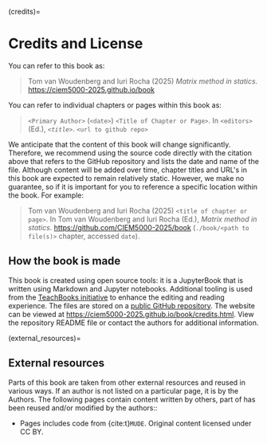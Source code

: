 (credits)=
# Credits and License

You can refer to this book as:

> Tom van Woudenberg and Iuri Rocha (2025) _Matrix method in statics_. https://ciem5000-2025.github.io/book

You can refer to individual chapters or pages within this book as:

> `<Primary Author>` (`<date>`) `<Title of Chapter or Page>`. In `<editors>` (Ed.), _`<title>`_. `<url to github repo>`

We anticipate that the content of this book will change significantly. Therefore, we recommend using the source code directly with the citation above that refers to the GitHub repository and lists the date and name of the file. Although content will be added over time, chapter titles and URL's in this book are expected to remain relatively static. However, we make no guarantee, so if it is important for you to reference a specific location within the book. For example:

> Tom van Woudenberg and Iuri Rocha (2025) `<title of chapter or page>`. In Tom van Woudenberg and Iuri Rocha (Ed.),   _Matrix method in statics_. https://github.com/CIEM5000-2025/book (`./book/<path to file(s)>` chapter, accessed `date`).

## How the book is made

This book is created using open source tools: it is a JupyterBook that is written using Markdown and Jupyter notebooks. Additional tooling is used from the [TeachBooks initiative](https://teachbooks.io/) to enhance the editing and reading experience. The files are stored on a [public GitHub repository](https://github.com/CIEM5000-2025/book). The website can be viewed at https://ciem5000-2025.github.io/book/credits.html. View the repository README file or contact the authors for additional information.

(external_resources)=
## External resources

Parts of this book are taken from other external resources and reused in various ways. If an author is not listed on a particular page, it is by the Authors. The following pages contain content written by others, part of has been reused and/or modified by the authors::
- Pages [](./lecture2/fem.ipynb) includes code from {cite:t}`MUDE`. Original content licensed under CC BY. 
